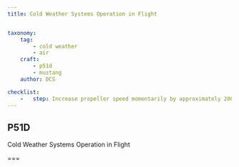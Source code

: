 ```yaml
---
title: Cold Weather Systems Operation in Flight


taxonomy:
    tag:
        - cold weather
        - air
    craft:
        - p51d
        - mustang
    author: DCS

checklist:
    -   step: Increase propeller speed momentarily by approximately 200 RPM every half hour to ensure continued governing at extremely low temperatures. Return to desired cruising RPM as soon as the tachometer indicates proper governing. 
---
```


## P51D 
Cold Weather Systems Operation in Flight 

===


